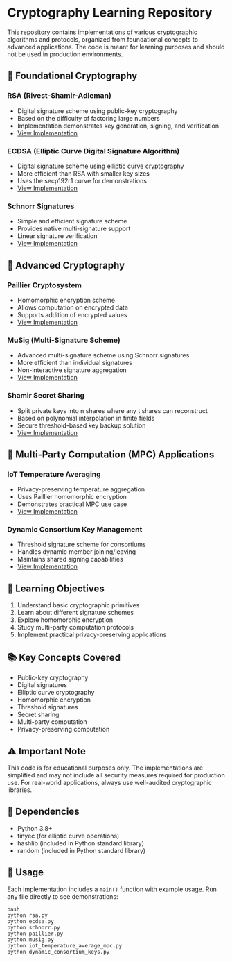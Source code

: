 # Cryptography Learning Repository

This repository contains implementations of various cryptographic algorithms and protocols, organized from foundational concepts to advanced applications. The code is meant for learning purposes and should not be used in production environments.

## 🔑 Foundational Cryptography

### RSA (Rivest-Shamir-Adleman)
- Digital signature scheme using public-key cryptography
- Based on the difficulty of factoring large numbers
- Implementation demonstrates key generation, signing, and verification
- [View Implementation](rsa.py)

### ECDSA (Elliptic Curve Digital Signature Algorithm)
- Digital signature scheme using elliptic curve cryptography
- More efficient than RSA with smaller key sizes
- Uses the secp192r1 curve for demonstrations
- [View Implementation](ecdsa.py)

### Schnorr Signatures
- Simple and efficient signature scheme
- Provides native multi-signature support
- Linear signature verification
- [View Implementation](schnorr.py)

## 🚀 Advanced Cryptography

### Paillier Cryptosystem
- Homomorphic encryption scheme
- Allows computation on encrypted data
- Supports addition of encrypted values
- [View Implementation](paillier.py)

### MuSig (Multi-Signature Scheme)
- Advanced multi-signature scheme using Schnorr signatures
- More efficient than individual signatures
- Non-interactive signature aggregation
- [View Implementation](musig.py)

### Shamir Secret Sharing
- Split private keys into n shares where any t shares can reconstruct
- Based on polynomial interpolation in finite fields
- Secure threshold-based key backup solution
- [View Implementation](shamir_key_backup.py)

## 💫 Multi-Party Computation (MPC) Applications

### IoT Temperature Averaging
- Privacy-preserving temperature aggregation
- Uses Paillier homomorphic encryption
- Demonstrates practical MPC use case
- [View Implementation](iot_temperature_average_mpc.py)

### Dynamic Consortium Key Management
- Threshold signature scheme for consortiums
- Handles dynamic member joining/leaving
- Maintains shared signing capabilities
- [View Implementation](dynamic_consortium_keys.py)

## 🎯 Learning Objectives

1. Understand basic cryptographic primitives
2. Learn about different signature schemes
3. Explore homomorphic encryption
4. Study multi-party computation protocols
5. Implement practical privacy-preserving applications

## 📚 Key Concepts Covered

- Public-key cryptography
- Digital signatures
- Elliptic curve cryptography
- Homomorphic encryption
- Threshold signatures
- Secret sharing
- Multi-party computation
- Privacy-preserving computation

## ⚠️ Important Note

This code is for educational purposes only. The implementations are simplified and may not include all security measures required for production use. For real-world applications, always use well-audited cryptographic libraries.

## 🔧 Dependencies

- Python 3.8+
- tinyec (for elliptic curve operations)
- hashlib (included in Python standard library)
- random (included in Python standard library)

## 📖 Usage

Each implementation includes a `main()` function with example usage. Run any file directly to see demonstrations:

```
bash
python rsa.py
python ecdsa.py
python schnorr.py
python paillier.py
python musig.py
python iot_temperature_average_mpc.py
python dynamic_consortium_keys.py
```